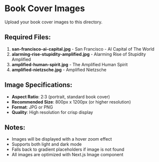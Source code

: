 # Book Cover Images

Upload your book cover images to this directory.

## Required Files:

1. **san-francisco-ai-capital.jpg** - San Francisco - AI Capital of The World
2. **alarming-rise-stupidity-amplified.jpg** - Alarming Rise of Stupidity Amplified
3. **amplified-human-spirit.jpg** - The Amplified Human Spirit
4. **amplified-nietzsche.jpg** - Amplified Nietzsche

## Image Specifications:

- **Aspect Ratio**: 2:3 (portrait, standard book cover)
- **Recommended Size**: 800px x 1200px (or higher resolution)
- **Format**: JPG or PNG
- **Quality**: High resolution for crisp display

## Notes:

- Images will be displayed with a hover zoom effect
- Supports both light and dark mode
- Falls back to gradient placeholders if image is not found
- All images are optimized with Next.js Image component









